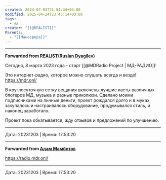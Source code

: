 ```yaml
---
created: 2024-07-03T21:54:34+03:00
modified: 2025-04-24T23:45:14+03:00
tags:
  - 📥
creator: "[[@REALIST]]"
Parents:
  - "[[Маносфера]]"
---
```


***

**Forwarded from [REALIST(Ruslan Dyagilev)](https://t.me/realist_dyagilev/5170)**

Сегодня, 8 марта 2023 года - старт [[@MDRadio Project | МД-РАДИО]]!

Это интернет-радио, которое можно слушать всегда и везде! https://mdr.onl/

В круглосуточную сетку вещания включены лучшие касты различных блогеров МД, музыка и разные приколюхи. Сделано моими подписчиками на личные деньги, проект рождался долго и в муках, закупалось и настраивалось оборудование, продумывался стиль, и наконец заработало. 

Проект пока обкатывается, жду отзывов и предложений по улучшению.

---

Дата: 20231203 | Время: 17:53:20


***

**Forwarded from [Адам Мамбетов](https://t.me/Adammambetov)**

https://radio.mdr.onl/

---

Дата: 20231203 | Время: 17:53:20